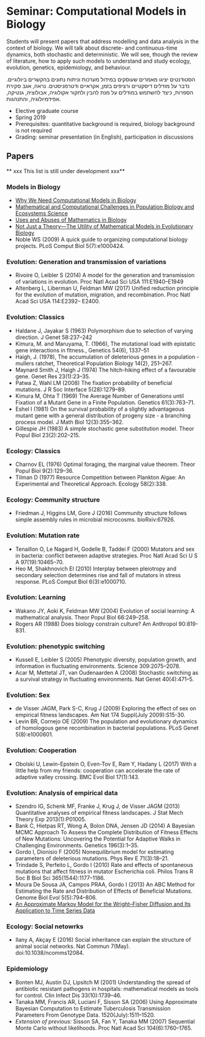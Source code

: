 # Seminar: Computational Models in Biology

Students will present papers that address modelling and data analysis in the context of biology. We will talk about discrete- and continuous-time dynamics, both stochastic and deterministic. We will see, though the review of literature, how to apply such models to understand and study ecology, evolution, genetics, epidemiology, and behaviour.

הסטודנטים יציגו מאמרים שעוסקים במידול מערכות וניתוח נתונים בהקשרים ביולוגיים. נדבר על מודלים דיסקטיים ורציפים בזמן, אקראיים ודטרמניסטים. נראה, אגב סקירת הספרות, כיצד להשתמש במודלים על מנת להבין ולחקור אקולוגיה, אבולוציה, גנטיקה, אפידמיולוגיה, והתנהגות.

- Elective graduate course
- Spring 2019
- Prerequisites: quantitative background is required, biology background is not required
- Grading: seminar presentation (in English), participation in discussions

## Papers

** xxx This list is still under development xxx**

### Models in Biology

- [Why We Need Computational Models in Biology
](http://blogs.plos.org/thestudentblog/2016/07/29/why-we-need-computational-models-in-biology/)
- [Mathematical and Computational Challenges in Population Biology and Ecosystems Science
](http://science.sciencemag.org/content/275/5298/334)
- [Uses and Abuses of Mathematics in Biology
](http://science.sciencemag.org/content/303/5659/790)
- [Not Just a Theory—The Utility of Mathematical Models in Evolutionary Biology
](http://journals.plos.org/plosbiology/article?id=10.1371/journal.pbio.1002017)
- Noble WS (2009) A quick guide to organizing computational biology projects. PLoS Comput Biol 5(7):e1000424.

### Evolution: Generation and transmission of variations

- Rivoire O, Leibler S (2014) A model for the generation and transmission of variations in evolution. Proc Natl Acad Sci USA 111:E1940–E1949
- Altenberg L, Liberman U, Feldman MW (2017) Unified reduction principle for the evolution of mutation, migration, and recombination. Proc Natl Acad Sci USA 114:E2392– E2400.

### Evolution: Classics

- Haldane J, Jayakar S (1963) Polymorphism due to selection of varying direction. J Genet 58:237–242
- Kimura, M. and Maruyama, T. (1966), The mutational load with epistatic gene interactions in fitness., Genetics 54(6), 1337–51
- Haigh, J. (1978), The accumulation of deleterious genes in a population - mullers ratchet, Theoretical Population Biology 14(2), 251–267.
- Maynard Smith J, Haigh J (1974) The hitch-hiking effect of a favourable gene. Genet Res 23(1):23–35.
- Patwa Z, Wahl LM (2008) The fixation probability of beneficial mutations. J R Soc Interface 5(28):1279–89.
- Kimura M, Ohta T (1969) The Average Number of Generations until Fixation of a Mutant Gene in a Finite Population. Genetics 61(3):763–71.
- Eshel I (1981) On the survival probability of a slightly advantageous mutant gene with a general distribution of progeny size - a branching process model. J Math Biol 12(3):355–362.
- Gillespie JH (1983) A simple stochastic gene substitution model. Theor Popul Biol 23(2):202–215.

### Ecology: Classics

- Charnov EL (1976) Optimal foraging, the marginal value theorem. Theor Popul Biol 9(2):129–36.
- Tilman D (1977) Resource Competition between Plankton Algae: An Experimental and Theoretical Approach. Ecology 58(2):338.

### Ecology: Community structure
- Friedman J, Higgins LM, Gore J (2016) Community structure follows simple assembly rules in microbial microcosms. bioRxiv:67926.

### Evolution: Mutation rate

- Tenaillon O, Le Nagard H, Godelle B, Taddei F (2000) Mutators and sex in bacteria: conflict between adaptive strategies. Proc Natl Acad Sci U S A 97(19):10465–70.
- Heo M, Shakhnovich EI (2010) Interplay between pleiotropy and secondary selection determines rise and fall of mutators in stress response. PLoS Comput Biol 6(3):e1000710.

### Evolution: Learning

- Wakano JY, Aoki K, Feldman MW (2004) Evolution of social learning: A mathematical analysis. Theor Popul Biol 66:249–258.
- Rogers AR (1988) Does biology constrain culture? Am Anthropol 90:819-831.

### Evolution: phenotypic switching

- Kussell E, Leibler S (2005) Phenotypic diversity, population growth, and information in fluctuating environments. Science 309:2075–2078.
- Acar M, Mettetal JT, van Oudenaarden A (2008) Stochastic switching as a survival strategy in fluctuating environments. Nat Genet 40(4):471–5.

### Evolution: Sex

- de Visser JAGM, Park S-C, Krug J (2009) Exploring the effect of sex on empirical fitness landscapes. Am Nat 174 Suppl(July 2009):S15-30.
- Levin BR, Cornejo OE (2009) The population and evolutionary dynamics of homologous gene recombination in bacterial populations. PLoS Genet 5(8):e1000601.

### Evolution: Cooperation

- Obolski U, Lewin-Epstein O, Even-Tov E, Ram Y, Hadany L (2017) With a little help from my friends: cooperation can accelerate the rate of adaptive valley crossing. BMC Evol Biol 17(1):143.

### Evolution: Analysis of empirical data

- Szendro IG, Schenk MF, Franke J, Krug J, de Visser JAGM (2013) Quantitative analyses of empirical fitness landscapes. J Stat Mech Theory Exp 2013(1):P01005.
- Bank C, Hietpas RT, Wong A, Bolon DNA, Jensen JD (2014) A Bayesian MCMC Approach To Assess the Complete Distribution of Fitness Effects of New Mutations: Uncovering the Potential for Adaptive Walks in Challenging Environments. Genetics 196(3):1–35.
- Gordo I, Dionisio F (2005) Nonequilibrium model for estimating parameters of deleterious mutations. Phys Rev E 71(3):18–21.
- Trindade S, Perfeito L, Gordo I (2010) Rate and effects of spontaneous mutations that affect fitness in mutator Escherichia coli. Philos Trans R Soc B Biol Sci 365(1544):1177–1186.
- Moura De Sousa JA, Campos PRAA, Gordo I (2013) An ABC Method for Estimating the Rate and Distribution of Effects of Beneficial Mutations. Genome Biol Evol 5(5):794–806.
- [An Approximate Markov Model for the Wright–Fisher Diffusion and Its Application to Time Series Data
](http://www.genetics.org/content/203/2/831)

### Ecology: Social netowrks

- Ilany A, Akçay E (2016) Social inheritance can explain the structure of animal social networks. Nat Commun 7(May). doi:10.1038/ncomms12084.

### Epidemiology

- Bonten MJ, Austin DJ, Lipsitch M (2001) Understanding the spread of antibiotic resistant pathogens in hospitals: mathematical models as tools for control. Clin Infect Dis 33(10):1739–46.
- Tanaka MM, Francis AR, Luciani F, Sisson SA (2006) Using Approximate Bayesian Computation to Estimate Tuberculosis Transmission Parameters From Genotype Data. 1520(July):1511–1520.
- _Extension of previous:_ Sisson SA, Fan Y, Tanaka MM (2007) Sequential Monte Carlo without likelihoods. Proc Natl Acad Sci 104(6):1760–1765.

